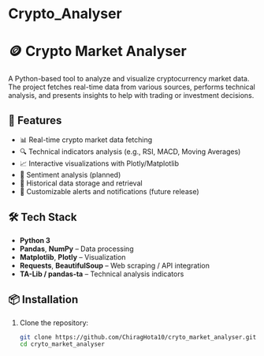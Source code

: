 # Crypto_Analyser
# 🪙 Crypto Market Analyser

A Python-based tool to analyze and visualize cryptocurrency market data. The project fetches real-time data from various sources, performs technical analysis, and presents insights to help with trading or investment decisions.

## 🚀 Features

- 📊 Real-time crypto market data fetching
- 🔍 Technical indicators analysis (e.g., RSI, MACD, Moving Averages)
- 📈 Interactive visualizations with Plotly/Matplotlib
- 🧠 Sentiment analysis (planned)
- 💾 Historical data storage and retrieval
- 🔔 Customizable alerts and notifications (future release)

## 🛠️ Tech Stack

- **Python 3**
- **Pandas**, **NumPy** – Data processing
- **Matplotlib**, **Plotly** – Visualization
- **Requests**, **BeautifulSoup** – Web scraping / API integration
- **TA-Lib / pandas-ta** – Technical analysis indicators

## 📦 Installation

1. Clone the repository:
   ```bash
   git clone https://github.com/ChiragHota10/cryto_market_analyser.git
   cd cryto_market_analyser

